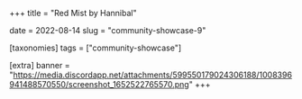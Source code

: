 +++
title = "Red Mist by Hannibal"

date = 2022-08-14
slug = "community-showcase-9"

[taxonomies]
tags = ["community-showcase"]

[extra]
banner = "https://media.discordapp.net/attachments/599550179024306188/1008396941488570550/screenshot_1652522765570.png"
+++

